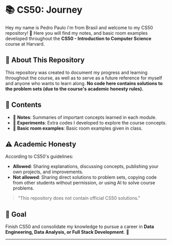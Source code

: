 # 📚 CS50: Journey

Hey my name is Pedro Paulo i'm from Brasil and welcome to my CS50 repository! 🚀 Here you will find my notes, and basic room examples developed throughout the **CS50 - Introduction to Computer Science** course at Harvard.

## 📌 About This Repository
This repository was created to document my progress and learning throughout the course, as well as to serve as a future reference for myself and anyone who wants to learn along. **No code here contains solutions to the problem sets (due to the course's academic honesty rules).**

## 📁 Contents
- 🔹 **Notes**: Summaries of important concepts learned in each module.
- 🔹 **Experiments**: Extra codes I developed to explore the course concepts.
- 🔹 **Basic room examples**: Basic room examples given in class.

## ⚠️ Academic Honesty
According to CS50's guidelines:
- **Allowed**: Sharing explanations, discussing concepts, publishing your own projects, and improvements.
- **Not allowed**: Sharing direct solutions to problem sets, copying code from other students without permission, or using AI to solve course problems.

>"This repository does not contain official CS50 solutions."
## 🎯 Goal
Finish CS50 and consolidate my knowledge to pursue a career in **Data Engineering, Data Analysis, or Full Stack Development**. 🚀

---
